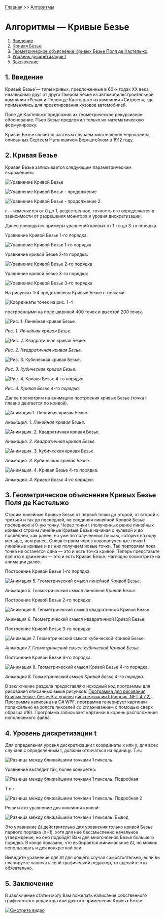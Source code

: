 [Главная](/../../../../../) >> [Алгоритмы](/../../)

# Алгоритмы — Кривые Безье

1. [Введение](#1-введение)
2. [Кривая Безье](#2-кривая-безье)
3. [Геометрическое объяснение Кривых Безье Поля де Кастельжо](#3-геометрическое-объяснение-кривых-безье-поля-де-кастельжо)
4. [Уровень дискретизации t](#4-уровень-дискретизации-t)
5. [Заключение](#5-заключение)

## 1. Введение

Кривы́е Безье́ — типы кривых, предложенные в 60-х годах XX века независимо друг от друга Пьером Безье из автомобилестроительной компании «Рено» и Полем де Кастельжо из компании «Ситроен», где применялись для проектирования кузовов автомобилей.

Поле де Кастельжо предложил их геометрическое рекурсивное обоснование. Пьер Безье предложил только их математическую формулировку.

Кривая Безье является частным случаем многочленов Бернштейна, описанных Сергеем Натановичем Бернштейном в 1912 году.

## 2. Кривая Безье

Кривая Безье записывается следующим параметрическим выражением:

![Уравнение Кривой Безье](img/f/f01.PNG)

![Уравнение Кривой Безье - продолжение](img/f/f02.PNG)

![Уравнение Кривой Безье - продолжение 2](img/f/f03.PNG)

*t* — изменяется от 0 до 1, вещественное, точность его определяется в зависимости от разрешения монитора и уровня дискретизации.

Далее приводятся примеры уравнений кривых от 1-го до 3-го порядка.

Уравнение Кривой Безье 1-го порядка:

![Уравнение Кривой Безье 1-го порядка](img/f/f04.PNG)

Уравнение кривой Безье 2-го порядка:

![Уравнение Кривой Безье 2-го порядка](img/f/f05.PNG)

Уравнение кривой Безье 3-го порядка:

![Уравнение Кривой Безье 3-го порядка](img/f/f06.PNG)

На рисунках 1-4 представлены Кривые Безье с точками:

![Координаты точек на рис. 1-4](img/p/p01.PNG)

построенными на поле шириной 400 точек и высотой 200 точек.

![Рис. 1. Линейная кривая Безье.](img/curves/b1.png)

*Рис. 1. Линейная кривая Безье.*

![Рис. 2. Квадратичная кривая Безье.](img/curves/b2.png)

*Рис. 2. Квадратичная кривая Безье.*

![Рис. 3. Кубическая кривая Безье.](img/curves/b3.png)

*Рис. 3. Кубическая кривая Безье.*

![Рис. 4. Кривая Безье 4-го порядка.](img/curves/b4.png)

*Рис. 4. Кривая Безье 4-го порядка.*

Далее посмотрим на анимацию построения кривых Безье (точка t плавно двигается по кривой).

![Анимация 1. Линейная кривая Безье.](img/curves/animation/b1a.gif)

*Анимация. 1. Линейная кривая Безье.*

![Анимация. 2. Квадратичная кривая Безье.](img/curves/animation/b2a.gif)

*Анимация. 2. Квадратичная кривая Безье.*

![Анимация. 3. Кубическая кривая Безье.](img/curves/animation/b3a.gif)

*Анимация. 3. Кубическая кривая Безье.*

![Анимация. 4. Кривая Безье 4-го порядка.](img/curves/animation/b4a.gif)

*Анимация. 4. Кривая Безье 4-го порядка.*

## 3. Геометрическое объяснение Кривых Безье Поля де Кастельжо

Строим линейные Кривые Безье от первой точки до второй, от второй к третьей и так до последней, не соединяя линейной Кривой Безье последнюю и 0-ую точку. Через точки t (полученных ранее линейных кривых) строим линейные Кривые Безье начиная с нулевой и до последней, как ранее, но уже по полученным точкам, которых на одну меньше, чем ранее. Снова строим через новополученные точки t линейные кривые и из них получаем новые точки. Так повторяем пока точка не останется одна — это и есть точка кривой. Теперь представьте всё это в движении — это и есть Кривая Безье. Наглядно посмотрите на анимации далее.

Построение Кривой Безье 1-го порядка:

![Анимация 5. Геометрический смысл линейной Кривой Безье.](img/curves/animation/b1adc.gif)

*Анимация 5. Геометрический смысл линейной Кривой Безье.*

Построение Кривой Безье 2-го порядка:

![Анимация 6. Геометрический смысл квадратичной Кривой Безье.](img/curves/animation/b2adc.gif)

Анимация 6. Геометрический смысл квадратичной Кривой Безье.

Построение Кривой Безье 3-го порядка:

![Анимация 7. Геометрический смысл кубической Кривой Безье.](img/curves/animation/b3adc.gif)

*Анимация 7. Геометрический смысл кубической Кривой Безье.*

Построение Кривой Безье 4-го порядка:

![Анимация 8. Геометрический смысл Кривой Безье 4-го порядка.](img/curves/animation/b4adc.gif)

*Анимация 8. Геометрический смысл Кривой Безье 4-го порядка.*

В заключение раздела предоставляю исходный код программы для рисования описанных выше рисунков: [Программа для рисования Кривых Безье, без учёта уровня дискретизации t (версия .NET 4.7.2)](https://github.com/DmitriySidyakin/Blog-ComputerGraphics/tree/master/Bezier/BezierSolution).
Программа написана на C# WPF, программа генерирует картинки попиксельно на холсте пикселей со сглаживанием с помощью сверх образца x16). Программа записывает картинки в корень расположения исполняемого файла.

## 4. Уровень дискретизации t

Для определения уровня дискретизации t координаты x или y, для всех случаев с определённым t, должны отличаться на единицу. Т.е.:

![Разница между ближайшими точками 1 пиксель](img/ft/ft01.PNG)

Уравнение выглядит так, более конкретно:

![Разница между ближайшими точками 1 пиксель. Подробная](img/ft/ft02.PNG)

Т.е.:

![Разница между ближайшими точками 1 пиксель. Подробная 2](img/ft/ft03.PNG)

Решим это уравнение для линейной кривой:

![Разница между ближайшими точками 1 пиксель. Вывод](img/ft/ft04.PNG)

Это уравнение Δt действительно для уравнения только кривой Безье первого порядка (n=1), хотя для неё бессмысленно начальное утверждение, но оно подойдёт Вам для многочленов Безье большего порядка. В конце показано, что выбирается минимальное Δt, но можно использовать и для конкретной оси.

Выведите уравнение для Δt для общего случая самостоятельно, если вы планируете написать свой графический редактор, то сделайте это обязательно.

## 5. Заключение

В заключение статьи могу Вам пожелать написание собственного графического редактора или другого применения Кривых Безье.

[![Смотрите видео](../../../../../img/video.png)](https://youtu.be/-aaBzgcqQwY)

